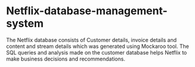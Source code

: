 # Netflix-database-management-system

The Netflix database consists of Customer details, invoice details and content and stream details which was generated using 
Mockaroo tool. The SQL queries and analysis made on the customer database helps Netflix to make business decisions and recommendations.

